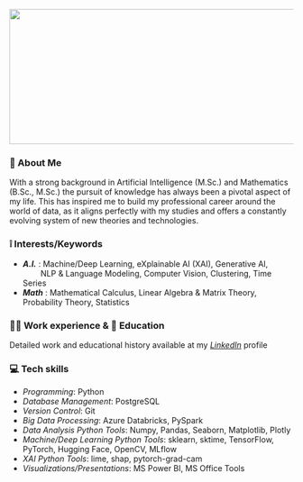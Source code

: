 <p align="center">
     <img src="https://github.com/vggls/vggls/assets/55101427/145d8082-65e0-4334-90f3-86e2faea019f.png" height="240" width="700" />
   </p>

### :rocket: About Me

With a strong background in Artificial Intelligence (M.Sc.) and Mathematics (B.Sc., M.Sc.) the pursuit of knowledge has always been a pivotal aspect of my life. 
This has inspired me to build my professional career around the world of data, as it aligns perfectly with my studies and offers a constantly evolving system of new theories and technologies.

### :grey_exclamation: Interests/Keywords
- ***A.I.*** : Machine/Deep Learning, eXplainable AI (XAI), Generative AI, <br/> &nbsp; &nbsp; &nbsp; &nbsp; NLP & Language Modeling, Computer Vision, Clustering, Time Series
- ***Math*** : Mathematical Calculus, Linear Algebra & Matrix Theory, Probability Theory, Statistics

### :office_worker: Work experience & :school: Education
Detailed work and educational history available at my [*LinkedIn*](www.linkedin.com/in/vaggelis-lamprou-a25394167) profile

### :computer: Tech skills
- *Programming*: Python 
- *Database Management*: PostgreSQL
- *Version Control*: Git
- *Big Data Processing*: Azure Databricks, PySpark
- *Data Analysis Python Tools*: Numpy, Pandas, Seaborn, Matplotlib, Plotly
- *Machine/Deep Learning Python Tools*: sklearn, sktime, TensorFlow, PyTorch, Hugging Face, OpenCV, MLflow
- *XAI Python Tools*: lime, shap, pytorch-grad-cam
- *Visualizations/Presentations*: MS Power BI, MS Office Tools

<!--
**vggls/vggls** is a ✨ _special_ ✨ repository because its `README.md` (this file) appears on your GitHub profile.

Here are some ideas to get you started:

- 🔭 I’m currently working on ...
- 🌱 I’m currently learning ...
- 👯 I’m looking to collaborate on ...
- 🤔 I’m looking for help with ...
- 💬 Ask me about ...
- 📫 How to reach me: ...
- 😄 Pronouns: ...
- ⚡ Fun fact: ...
-->
